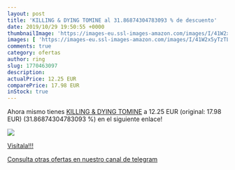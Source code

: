 ```yaml
---
layout: post
title: 'KILLING & DYING TOMINE al 31.86874304783093 % de descuento'
date: 2019/10/29 19:50:55 +0000
thumbnailImage: 'https://images-eu.ssl-images-amazon.com/images/I/41W2x5yTzTL._SL200_.jpg'
images: [ 'https://images-eu.ssl-images-amazon.com/images/I/41W2x5yTzTL._SL200_.jpg' ]
comments: true
category: ofertas
author: ring
slug: 1770463097
description:
actualPrice: 12.25 EUR
comparePrice: 17.98 EUR
inStock: true
---
```


Ahora mismo tienes [KILLING & DYING TOMINE](https://www.amazon.com/dp/1770463097/?tag=redken08-20) a 12.25 EUR (original: 17.98 EUR) (31.86874304783093 %) en el siguiente enlace!

[![](https://images-eu.ssl-images-amazon.com/images/I/41W2x5yTzTL._SL200_.jpg)](https://www.amazon.com/dp/1770463097/?tag=redken08-20)

[Visítala!!!](https://www.amazon.com/dp/1770463097/?tag=redken08-20)

[Consulta otras ofertas en nuestro canal de telegram](https://t.me/s/ofertas25)
